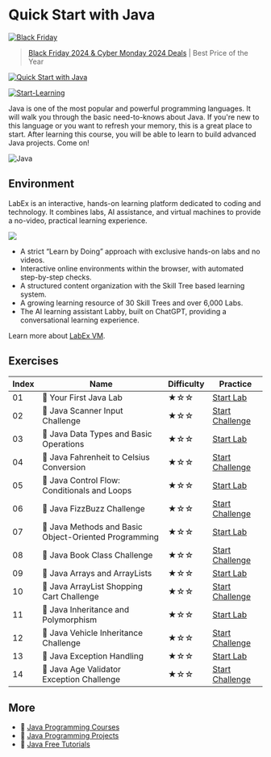 # Quick Start with Java

[![Black Friday](https://file.labex.io/images/labex-bf24.png)](https://labex.io/pricing)

> [Black Friday 2024 & Cyber Monday 2024 Deals](https://labex.io/pricing) | Best Price of the Year

[![Quick Start with Java](https://cover-creator.appbot.io/quick-start-with-java.png)](https://labex.io/courses/quick-start-with-java)

[![Start-Learning](https://img.shields.io/badge/Start-Learning-whitesmoke?style=for-the-badge)](https://labex.io/courses/quick-start-with-java)

Java is one of the most popular and powerful programming languages. It will walk you through the basic need-to-knows about Java. If you're new to this language or you want to refresh your memory, this is a great place to start. After learning this course, you will be able to learn to build advanced Java projects. Come on!

![Java](https://img.shields.io/badge/Java-whitesmoke?style=for-the-badge&logo=java)


## Environment

LabEx is an interactive, hands-on learning platform dedicated to coding and technology. It combines labs, AI assistance, and virtual machines to provide a no-video, practical learning experience.

![](https://tutorial-screenshot.getvm.io/images/vm-1725247253.png)

- A strict “Learn by Doing” approach with exclusive hands-on labs and no videos.
- Interactive online environments within the browser, with automated step-by-step checks.
- A structured content organization with the Skill Tree based learning system.
- A growing learning resource of 30 Skill Trees and over 6,000 Labs.
- The AI learning assistant Labby, built on ChatGPT, providing a conversational learning experience.

Learn more about [LabEx VM](https://support.labex.io/using-labex/virtual-machine).

## Exercises

|   Index | Name                                                 | Difficulty   | Practice                                                                                                                          |
|---------|------------------------------------------------------|--------------|-----------------------------------------------------------------------------------------------------------------------------------|
|      01 | 📖 Your First Java Lab                                | ★☆☆          | <a target='_blank' href='https://labex.io/tutorials/java-your-first-java-lab-411751'>Start Lab</a>                                |
|      02 | 🎯 Java Scanner Input Challenge                       | ★☆☆          | <a target='_blank' href='https://labex.io/labs/java-java-scanner-input-challenge-413835'>Start Challenge</a>                      |
|      03 | 📖 Java Data Types and Basic Operations               | ★☆☆          | <a target='_blank' href='https://labex.io/tutorials/java-java-data-types-and-basic-operations-413744'>Start Lab</a>               |
|      04 | 🎯 Java Fahrenheit to Celsius Conversion              | ★☆☆          | <a target='_blank' href='https://labex.io/labs/java-java-fahrenheit-to-celsius-conversion-413851'>Start Challenge</a>             |
|      05 | 📖 Java Control Flow: Conditionals and Loops          | ★☆☆          | <a target='_blank' href='https://labex.io/tutorials/java-java-control-flow-conditionals-and-loops-413751'>Start Lab</a>           |
|      06 | 🎯 Java FizzBuzz Challenge                            | ★☆☆          | <a target='_blank' href='https://labex.io/labs/java-java-fizzbuzz-challenge-413852'>Start Challenge</a>                           |
|      07 | 📖 Java Methods and Basic Object-Oriented Programming | ★☆☆          | <a target='_blank' href='https://labex.io/tutorials/java-java-methods-and-basic-object-oriented-programming-413809'>Start Lab</a> |
|      08 | 🎯 Java Book Class Challenge                          | ★☆☆          | <a target='_blank' href='https://labex.io/labs/java-java-book-class-challenge-413850'>Start Challenge</a>                         |
|      09 | 📖 Java Arrays and ArrayLists                         | ★☆☆          | <a target='_blank' href='https://labex.io/tutorials/java-java-arrays-and-arraylists-413820'>Start Lab</a>                         |
|      10 | 🎯 Java ArrayList Shopping Cart Challenge             | ★☆☆          | <a target='_blank' href='https://labex.io/labs/java-java-arraylist-shopping-cart-challenge-413849'>Start Challenge</a>            |
|      11 | 📖 Java Inheritance and Polymorphism                  | ★☆☆          | <a target='_blank' href='https://labex.io/tutorials/java-java-inheritance-and-polymorphism-413825'>Start Lab</a>                  |
|      12 | 🎯 Java Vehicle Inheritance Challenge                 | ★☆☆          | <a target='_blank' href='https://labex.io/labs/java-java-vehicle-inheritance-challenge-413854'>Start Challenge</a>                |
|      13 | 📖 Java Exception Handling                            | ★☆☆          | <a target='_blank' href='https://labex.io/tutorials/java-java-exception-handling-413830'>Start Lab</a>                            |
|      14 | 🎯 Java Age Validator Exception Challenge             | ★☆☆          | <a target='_blank' href='https://labex.io/labs/java-java-age-validator-exception-challenge-413848'>Start Challenge</a>            |

## More

- 🔗 [Java Programming Courses](https://github.com/labex-labs/awesome-programming-courses)
- 🔗 [Java Programming Projects](https://github.com/labex-labs/awesome-programming-projects)
- 🔗 [Java Free Tutorials](https://github.com/labex-labs/java-free-tutorials)

